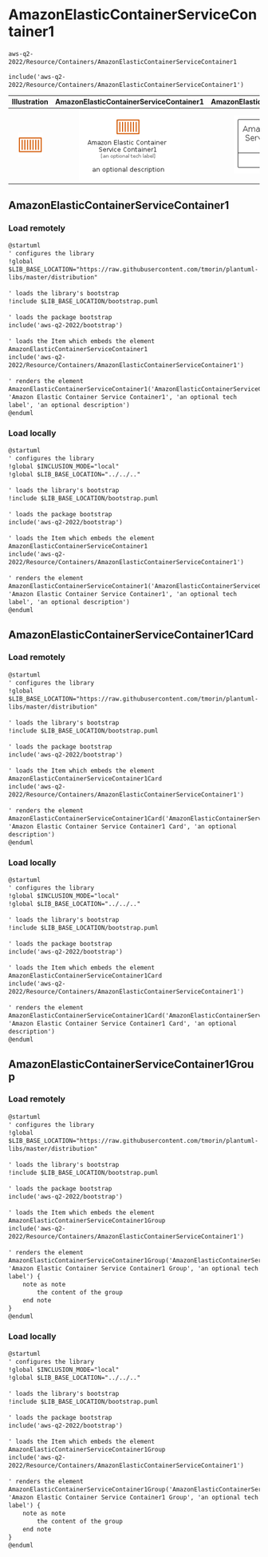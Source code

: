 # AmazonElasticContainerServiceContainer1


```text
aws-q2-2022/Resource/Containers/AmazonElasticContainerServiceContainer1
```

```text
include('aws-q2-2022/Resource/Containers/AmazonElasticContainerServiceContainer1')
```



| Illustration | AmazonElasticContainerServiceContainer1 | AmazonElasticContainerServiceContainer1Card | AmazonElasticContainerServiceContainer1Group |
| :---: | :---: | :---: | :---: |
| ![illustration for Illustration](../../../aws-q2-2022/Resource/Containers/AmazonElasticContainerServiceContainer1.png) | ![illustration for AmazonElasticContainerServiceContainer1](../../../aws-q2-2022/Resource/Containers/AmazonElasticContainerServiceContainer1.Local.png) | ![illustration for AmazonElasticContainerServiceContainer1Card](../../../aws-q2-2022/Resource/Containers/AmazonElasticContainerServiceContainer1Card.Local.png) | ![illustration for AmazonElasticContainerServiceContainer1Group](../../../aws-q2-2022/Resource/Containers/AmazonElasticContainerServiceContainer1Group.Local.png) |




## AmazonElasticContainerServiceContainer1

### Load remotely
```plantuml
@startuml
' configures the library
!global $LIB_BASE_LOCATION="https://raw.githubusercontent.com/tmorin/plantuml-libs/master/distribution"

' loads the library's bootstrap
!include $LIB_BASE_LOCATION/bootstrap.puml

' loads the package bootstrap
include('aws-q2-2022/bootstrap')

' loads the Item which embeds the element AmazonElasticContainerServiceContainer1
include('aws-q2-2022/Resource/Containers/AmazonElasticContainerServiceContainer1')

' renders the element
AmazonElasticContainerServiceContainer1('AmazonElasticContainerServiceContainer1', 'Amazon Elastic Container Service Container1', 'an optional tech label', 'an optional description')
@enduml
```

### Load locally
```plantuml
@startuml
' configures the library
!global $INCLUSION_MODE="local"
!global $LIB_BASE_LOCATION="../../.."

' loads the library's bootstrap
!include $LIB_BASE_LOCATION/bootstrap.puml

' loads the package bootstrap
include('aws-q2-2022/bootstrap')

' loads the Item which embeds the element AmazonElasticContainerServiceContainer1
include('aws-q2-2022/Resource/Containers/AmazonElasticContainerServiceContainer1')

' renders the element
AmazonElasticContainerServiceContainer1('AmazonElasticContainerServiceContainer1', 'Amazon Elastic Container Service Container1', 'an optional tech label', 'an optional description')
@enduml
```

## AmazonElasticContainerServiceContainer1Card

### Load remotely
```plantuml
@startuml
' configures the library
!global $LIB_BASE_LOCATION="https://raw.githubusercontent.com/tmorin/plantuml-libs/master/distribution"

' loads the library's bootstrap
!include $LIB_BASE_LOCATION/bootstrap.puml

' loads the package bootstrap
include('aws-q2-2022/bootstrap')

' loads the Item which embeds the element AmazonElasticContainerServiceContainer1Card
include('aws-q2-2022/Resource/Containers/AmazonElasticContainerServiceContainer1')

' renders the element
AmazonElasticContainerServiceContainer1Card('AmazonElasticContainerServiceContainer1Card', 'Amazon Elastic Container Service Container1 Card', 'an optional description')
@enduml
```

### Load locally
```plantuml
@startuml
' configures the library
!global $INCLUSION_MODE="local"
!global $LIB_BASE_LOCATION="../../.."

' loads the library's bootstrap
!include $LIB_BASE_LOCATION/bootstrap.puml

' loads the package bootstrap
include('aws-q2-2022/bootstrap')

' loads the Item which embeds the element AmazonElasticContainerServiceContainer1Card
include('aws-q2-2022/Resource/Containers/AmazonElasticContainerServiceContainer1')

' renders the element
AmazonElasticContainerServiceContainer1Card('AmazonElasticContainerServiceContainer1Card', 'Amazon Elastic Container Service Container1 Card', 'an optional description')
@enduml
```

## AmazonElasticContainerServiceContainer1Group

### Load remotely
```plantuml
@startuml
' configures the library
!global $LIB_BASE_LOCATION="https://raw.githubusercontent.com/tmorin/plantuml-libs/master/distribution"

' loads the library's bootstrap
!include $LIB_BASE_LOCATION/bootstrap.puml

' loads the package bootstrap
include('aws-q2-2022/bootstrap')

' loads the Item which embeds the element AmazonElasticContainerServiceContainer1Group
include('aws-q2-2022/Resource/Containers/AmazonElasticContainerServiceContainer1')

' renders the element
AmazonElasticContainerServiceContainer1Group('AmazonElasticContainerServiceContainer1Group', 'Amazon Elastic Container Service Container1 Group', 'an optional tech label') {
    note as note
        the content of the group
    end note
}
@enduml
```

### Load locally
```plantuml
@startuml
' configures the library
!global $INCLUSION_MODE="local"
!global $LIB_BASE_LOCATION="../../.."

' loads the library's bootstrap
!include $LIB_BASE_LOCATION/bootstrap.puml

' loads the package bootstrap
include('aws-q2-2022/bootstrap')

' loads the Item which embeds the element AmazonElasticContainerServiceContainer1Group
include('aws-q2-2022/Resource/Containers/AmazonElasticContainerServiceContainer1')

' renders the element
AmazonElasticContainerServiceContainer1Group('AmazonElasticContainerServiceContainer1Group', 'Amazon Elastic Container Service Container1 Group', 'an optional tech label') {
    note as note
        the content of the group
    end note
}
@enduml
```

